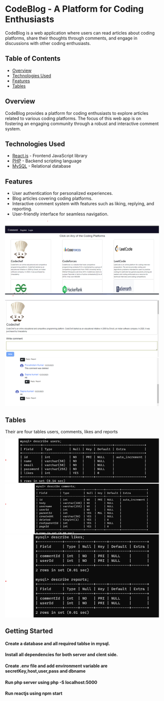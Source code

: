 # CodeBlog - A Platform for Coding Enthusiasts

CodeBlog is a web application where users can read articles about coding platforms, share their thoughts through comments, and engage in discussions with other coding enthusiasts.

## Table of Contents

- [Overview](#overview)
- [Technologies Used](#technologies-used)
- [Features](#features)
- [Tables](#tables)

## Overview

CodeBlog provides a platform for coding enthusiasts to explore articles related to various coding platforms. The focus of this web app is on fostering an engaging community through a robust and interactive comment system.

## Technologies Used

- [React.js](https://reactjs.org/) - Frontend JavaScript library
- [PHP](https://www.php.net/) - Backend scripting language
- [MySQL](https://www.mysql.com/) - Relational database

## Features

- User authentication for personalized experiences.
- Blog articles covering coding platforms.
- Interactive comment system with features such as liking, replying, and reporting.
- User-friendly interface for seamless navigation.

 ![CodeBlog](/images/Homepage.png)
 ![CodeBlog](/images/page1.png)
![CodeBlog](/images/page2.png)


## Tables

Their are four tables users, comments, likes and reports

![CodeBlog](/images/users.png)
 ![CodeBlog](/images/comments.png)
![CodeBlog](/images/likes_reports.png)


## Getting Started
#### Create a database and all required tablse in mysql.
#### Install all dependencies for both server and clent side.
#### Create .env file and  add environment variable  are secretKey,host,user,pass and dbname
#### Run php server using  php -S localhost:5000
#### Run reactjs using npm start




